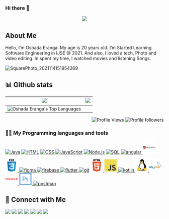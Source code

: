 ### Hi there 👋

<!--
**oshadaera68/oshadaera68** is a ✨ _special_ ✨ repository because its `README.md` (this file) appears on your GitHub profile.

Here are some ideas to get you started:

- 🔭 I’m currently working on ...
- 🌱 I’m currently learning ...
- 👯 I’m looking to collaborate on ...
- 🤔 I’m looking for help with ...
- 💬 Ask me about ...
- 📫 How to reach me: ...
- 😄 Pronouns: ...
- ⚡ Fun fact: ...
-->

<p align="center">
  <img src="https://readme-typing-svg.herokuapp.com?color=%2364F74E&center=true&vCenter=true&width=440&height=45&lines=Hi%2C+I'm+Oshada+Eranga.;Software+Engineer+Student.;And+an+video+and+photo+editing+lover.+Youtuber.;IJSE-+%F0%9F%91%8B%2C+Institute+of+Software+Engineering;">
</p>

## About Me

Hello, I’m Oshada Eranga. My age is 20 years old. I’m Started Learning Software Engineering in IJSE @ 2021. And also, I loved a tech,
Photo and video editing. In spent my time, I watched movies and listening Songs.

![SquarePhoto_2021114151954369](https://user-images.githubusercontent.com/90706926/140866122-fe35f4af-1937-4a9a-bea4-5dde0230e749.jpg)

## 📊 Github stats

<img src="https://github-readme-stats.vercel.app/api?username=oshadaera68&&show_icons=true&count_private=true&theme=blue-green&hide_border=true">|<img src="https://github-readme-streak-stats.herokuapp.com?user=oshadaera68&theme=github-dark&hide_border=true&date_format=%5BY%20%5DM%20j&background=081F8D15"/>
|---|---|
<img alt="Oshada Eranga's Top Languages" src="https://github-readme-stats.vercel.app/api/top-langs/?username=oshadaera68&langs_count=8&layout=compact&theme=react&hide_border=true&bg_color=1F222E&title_color=F85D7F&icon_color=F8D866&hide=Jupyter%20Notebook" height="192px"/>|

<p align="Right">
  <img alt="Profile Views" src="https://komarev.com/ghpvc/?username=oshadaera68&color=brightgreen">
  <img alt="Profile followers" src="https://img.shields.io/github/followers/oshadaera68">
</p>



### 👨‍💻 My Programming languages and tools
<p>
  <a href="https://github.com/search?q=user%3Aoshadaera68+language%3Ajava"><img alt="Java" src="https://img.shields.io/badge/Java-007396.svg?logo=java&logoColor=white"></a>
  <a href="https://github.com/search?q=user%3Aoshadaera68+language%3Ahtml"><img alt="HTML" src="https://img.shields.io/badge/HTML-E34F26.svg?logo=html5&logoColor=white"></a>
  <a href="https://github.com/search?q=user%3Aoshadaera68+language%3Acss"><img alt="CSS" src="https://img.shields.io/badge/CSS-1572B6.svg?logo=css3&logoColor=white"></a>
  <a href="https://github.com/search?q=user%3Aoshadaera68+language%3Ajavascript"><img alt="JavaScript" src="https://img.shields.io/badge/JavaScript-F7DF1E.svg?logo=javascript&logoColor=black"></a>
  <a href="https://github.com/search?q=user%3Aoshadaera68+language%3Ajavascript"><img alt="Node.js" src="https://img.shields.io/badge/Node.js-43853D.svg?logo=node.js&logoColor=white"></a>
  <a href="https://github.com/search?q=user%3Aoshadaera68+language%3Asql"><img alt="SQL" src="https://custom-icon-badges.herokuapp.com/badge/SQL-025E8C.svg?logo=database&logoColor=white"></a>
  <a href="https://angular.io" target="_blank"> <img src="https://angular.io/assets/images/logos/angular/angular.svg" alt="angular" width="40" height="40"/> </a> <a href="https://angular.io" target="_blank"><img src="https://raw.githubusercontent.com/devicons/devicon/master/icons/angularjs/angularjs-original-wordmark.svg" alt="angularjs" width="40" height="40"/> </a><p align="left"> <a href="https://developer.android.com" target="_blank">  <a href="https://www.w3schools.com/css/" target="_blank"> <img src="https://raw.githubusercontent.com/devicons/devicon/master/icons/css3/css3-original-wordmark.svg" alt="css3" width="40"  <a href="https://www.figma.com/" target="_blank"> <img src="https://www.vectorlogo.zone/logos/figma/figma-icon.svg" alt="figma" width="40" height="40"/> </a> <a href="https://firebase.google.com/" target="_blank"> <img src="https://www.vectorlogo.zone/logos/firebase/firebase-icon.svg" alt="firebase" width="40" height="40"/> </a> <a href="https://flutter.dev" target="_blank"> <img src="https://www.vectorlogo.zone/logos/flutterio/flutterio-icon.svg" alt="flutter" width="40" height="40"/> </a>  </a> <a href="https://git-scm.com/" target="_blank"> <img src="https://www.vectorlogo.zone/logos/git-scm/git-scm-icon.svg" alt="git" width="40" height="40"/></a> <a href="https://www.w3.org/html/" target="_blank"> <img src="https://raw.githubusercontent.com/devicons/devicon/master/icons/html5/html5-original-wordmark.svg" alt="html5" width="40" height="40"/>   </a> <a href="https://developer.mozilla.org/en-US/docs/Web/JavaScript" target="_blank"> <img src="https://raw.githubusercontent.com/devicons/devicon/master/icons/javascript/javascript-original.svg" alt="javascript" width="40" height="40"/> </a> <a href="https://kotlinlang.org" target="_blank"> <img src="https://www.vectorlogo.zone/logos/kotlinlang/kotlinlang-icon.svg" alt="kotlin" width="40" height="40"/> </a>  </a> <a href="https://www.linux.org/" target="_blank"> <img src="https://raw.githubusercontent.com/devicons/devicon/master/icons/linux/linux-original.svg" alt="linux" width="40" height="40"/> </a> <a href="https://www.mysql.com/" target="_blank"> <img src="https://raw.githubusercontent.com/devicons/devicon/master/icons/mysql/mysql-original-wordmark.svg" alt="mysql" width="40" height="40"/> <a href="https://www.oracle.com/" target="_blank"> <img src="https://raw.githubusercontent.com/devicons/devicon/master/icons/oracle/oracle-original.svg" alt="oracle" width="40" height="40"/> </a>  <a href="https://www.photoshop.com/en" target="_blank"> <img src="https://raw.githubusercontent.com/devicons/devicon/master/icons/photoshop/photoshop-line.svg" alt="photoshop" width="40" height="40"/> </a>  <a href="https://postman.com" target="_blank"> <img src="https://www.vectorlogo.zone/logos/getpostman/getpostman-icon.svg" alt="postman" width="40" height="40"/> </a> 
</p>


## 🔗 Connect with Me
[<img height="30" src = "https://img.shields.io/badge/linkedin-blue.svg?&style=for-the-badge&logo=linkedin&logoColor=white" />][LinkedIn]
[<img height="30" src = "https://img.shields.io/badge/Youtube-EA2027.svg?&style=for-the-badge&logo=Youtube&logoColor=white">][Youtube] 
[<img height="30" src = "https://img.shields.io/badge/Facebook-0652DD.svg?&style=for-the-badge&logo=facebook&logoColor=white">][Facebook]
[<img height="30" src = "https://img.shields.io/badge/Whatsapp-%27ae60.svg?&style=for-the-badge&logo=WhatsApp&logoColor=white">][WhatsApp]
[<img height="30" src = "https://img.shields.io/badge/twitter-1e90ff.svg?&style=for-the-badge&logo=twitter&logoColor=white">][Twitter]
[<img height="30" src = "https://img.shields.io/badge/instragram-ef5777.svg?&style=for-the-badge&logo=instagram&logoColor=white">][Instragram]
[<img height="30" src = "https://img.shields.io/badge/telegram-2d98da.svg?&style=for-the-badge&logo=telegram&logoColor=white">][Telegram]


[linkedin]: https://www.linkedin.com/in/oshada-eranga-b2497520a/
[Youtube]: https://www.youtube.com/channel/UCZgE5vNlzXe6wK8Lsd6x9_A
[Facebook]: https://www.facebook.com/oshada.eranga.39
[WhatsApp]: https://wa.me/0767627455
[Twitter]: https://twitter.com/mindArtLk10
[Instragram]: https://www.instagram.com/mind_art_lk/
[Telegram]:https://t.me/Oshada_Eranga_58
